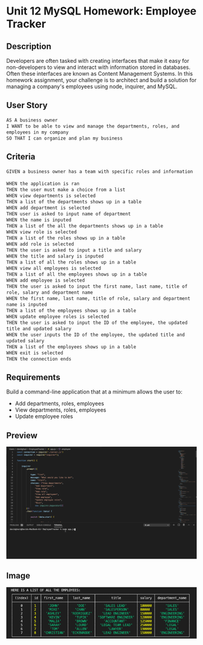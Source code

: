 # Unit 12 MySQL Homework: Employee Tracker

## Description

Developers are often tasked with creating interfaces that make it easy for non-developers to view and interact with information stored in databases. Often these interfaces are known as Content Management Systems. In this homework assignment, your challenge is to architect and build a solution for managing a company's employees using node, inquirer, and MySQL.

## User Story

    AS A business owner
    I WANT to be able to view and manage the departments, roles, and employees in my company
    SO THAT I can organize and plan my business

## Criteria

    GIVEN a business owner has a team with specific roles and information

    WHEN the application is ran
    THEN the user must make a choice from a list
    WHEN view departments is selected
    THEN a list of the departments shows up in a table
    WHEN add department is selected
    THEN user is asked to input name of department
    WHEN the name is inputed
    THEN a list of the all the departments shows up in a table
    WHEN view role is selected
    THEN a list of the roles shows up in a table
    WHEN add role is selected
    THEN the user is asked to input a title and salary
    WHEN the title and salary is inputed
    THEN a list of all the roles shows up in a table
    WHEN view all employees is selected
    THEN a list of all the employees shows up in a table
    WHEN add employee is selected
    THEN the user is asked to input the first name, last name, title of role, salary and department name
    WHEN the first name, last name, title of role, salary and department name is inputed
    THEN a list of the employees shows up in a table
    WHEN update employee roles is selected
    THEN the user is asked to input the ID of the employee, the updated title and updated salary 
    WHEN the user inputs the ID of the employee, the updated title and updated salary 
    THEN a list of the employees shows up in a table
    WHEN exit is selected
    THEN the connection ends
    
## Requirements

Build a command-line application that at a minimum allows the user to:

- Add departments, roles, employees
- View departments, roles, employees
- Update employee roles

## Preview

![](images/EmployeeTracker.gif)

## Image

![](images/EmployeesPicture.png)